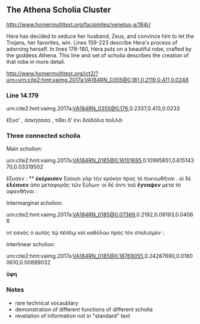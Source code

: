## The Athena Scholia Cluster
http://www.homermultitext.org/facsimiles/venetus-a/184r/

Hera has decided to seduce her husband, Zeus, and convince him to let the Trojans, her favorites, win. Lines 159-223 describe Hera's process of adorning herself. In lines 178-180, Hera puts on a beautiful robe, crafted by the goddess Athena. This line and set of scholia describes the creation of that robe in more detail.

http://www.homermultitext.org/ict2/?urn=urn:cite2:hmt:vaimg.2017a:VA184RN_0355@0.181,0.2119,0.411,0.0248

### Line 14.179

urn:cite2:hmt:vaimg.2017a:VA184RN_0355@0.176,0.2337,0.413,0.0233

 ἔξυσ’ , ἀσκήσασα , τίθει δ’ ἐνι δαίδάλα πολλά·

### Three connected scholia
Main scholion:

urn:cite2:hmt:vaimg.2017a:VA184RN_0185@0.16101695,0.10995851,0.61514370,0.03319502

ἔξυσεν : ** **ἐκέρκισεν** ξύουσι γὰρ τὴν κρόκην προς τὸ πυκνωθῆναι . οἱ δὲ **ἐλέανεν** ἀπο μεταφορᾶς τῶν ξύλων· οἱ δὲ ἀντι τοῦ **ἔγναψεν** μετα τὸ ὑφανθῆναι : 

Intermarginal scholion:

urn:cite2:hmt:vaimg.2017a:VA184RN_0185@0.07369,0.2192,0.09193,0.04066

οτ εανὸς ὁ αυτὸς τῷ πέπλῳ καὶ καθόλου πρὸς τὸν στολισμόν :

Interlinear scholion:

urn:cite2:hmt:vaimg.2017a:VA184RN_0185@0.18769055,0.24287690,0.01600610,0.00899032

**ὕφη**

### Notes

- rare technical vocaublary
- demonstration of different functions of different scholia
- revelation of information not in "standard" text
